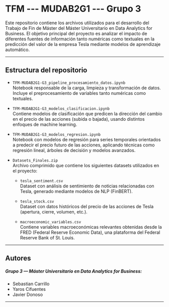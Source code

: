 # TFM --- MUDAB2G1 --- Grupo 3

Este repositorio contiene los archivos utilizados para el desarrollo del Trabajo de Fin de Máster del Máster Universitario en Data Analytics for Business. 
El objetivo principal del proyecto es analizar el impacto de diferentes fuentes de información tanto numéricas como textuales en la predicción del valor de la empresa Tesla 
mediante modelos de aprendizaje automático.

---

## Estructura del repositorio

- `TFM-MUDAB2G1-G3_pipeline_procesamiento_datos.ipynb`  
  Notebook responsable de la carga, limpieza y transformación de datos. Incluye el preprocesamiento de variables tanto numéricas como textuales.

- `TFM-MUDAB2G1-G3_modelos_clasificacion.ipynb`  
  Contiene modelos de clasificación que predicen la dirección del cambio en el precio de las acciones (subida o bajada), usando distintos enfoques de machine learning.

- `TFM-MUDAB2G1-G3_modelos_regresion.ipynb`  
  Notebook con modelos de regresión para series temporales orientados a predecir el precio futuro de las acciones, aplicando técnicas como regresión lineal,
  árboles de decisión y modelos avanzados.

- `Datasets_Finales.zip`  
   Archivo comprimido que contiene los siguientes datasets utilizados en el proyecto:
  
  - `tesla_sentiment.csv`  
    Dataset con análisis de sentimiento de noticias relacionadas con Tesla, generado mediante modelos de NLP (FinBERT).
  
  - `tesla_stock.csv`  
    Dataset con datos históricos del precio de las acciones de Tesla (apertura, cierre, volumen, etc.).

  - `macroeconomic_variables.csv`  
    Contiene variables macroeconómicas relevantes obtenidas desde la FRED (Federal Reserve Economic Data), una plataforma del Federal Reserve Bank of St. Louis.


---

## Autores

##### Grupo 3 — Máster Universitario en Data Analytics for Business:
- Sebastian Carrillo
- Yaros Cifuentes
- Javier Donoso


---

